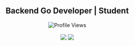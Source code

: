 <div align="center">
  <h2>Backend Go Developer | Student</h2>

![Profile Views](https://komarev.com/ghpvc/?username=airsss993&style=for-the-badge&color=brightgreen)

<p align="center">
  <img src="https://readme.ujstor.com/top-langs/?username=airsss993&theme=transparent&langs_count=8&layout=compact&hide_border=true&hide=jupyter%20notebook,php,html,css,jinja,smarty,mako,javascript,mustache,c,roff" align="center" />
  <img src="https://streak-stats-92f42ajco-ujstor.vercel.app/?user=airsss993&theme=transparent&hide_border=true&stroke=transparent" align="center" />
</p>
